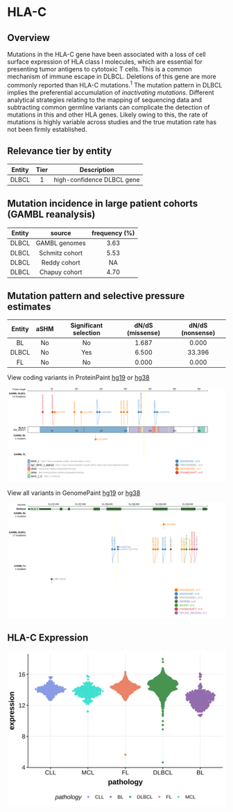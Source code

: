 # HLA-C
## Overview
Mutations in the HLA-C gene have been associated with a loss of cell surface expression of HLA class I molecules, which are essential for presenting tumor antigens to cytotoxic T cells. This is a common mechanism of immune escape in DLBCL. Deletions of this gene are more commonly reported than HLA-C mutations.<sup>1</sup> The mutation pattern in DLBCL implies the preferential accumulation of *inactivating mutations*. Different analytical strategies relating to the mapping of sequencing data and subtracting common germline variants can complicate the detection of mutations in this and other HLA genes. Likely owing to this, the rate of mutations is highly variable across studies and the true mutation rate has not been firmly established. 

## Relevance tier by entity

|Entity|Tier|Description               |
|:------:|:----:|--------------------------|
|DLBCL |1   |high-confidence DLBCL gene|

## Mutation incidence in large patient cohorts (GAMBL reanalysis)

|Entity|source        |frequency (%)|
|:------:|:--------------:|:-------------:|
|DLBCL |GAMBL genomes |3.63         |
|DLBCL |Schmitz cohort|5.53         |
|DLBCL |Reddy cohort  |  NA         |
|DLBCL |Chapuy cohort |4.70         |

## Mutation pattern and selective pressure estimates

|Entity|aSHM|Significant selection|dN/dS (missense)|dN/dS (nonsense)|
|:------:|:----:|:---------------------:|:----------------:|:----------------:|
|BL    |No  |No                   |1.687           | 0.000          |
|DLBCL |No  |Yes                  |6.500           |33.396          |
|FL    |No  |No                   |0.000           | 0.000          |



View coding variants in ProteinPaint [hg19](https://morinlab.github.io/LLMPP/GAMBL/HLA-C_protein.html)  or [hg38](https://morinlab.github.io/LLMPP/GAMBL/HLA-C_protein_hg38.html)

![image](images/proteinpaint/HLA-C_NM_002117.svg)

View all variants in GenomePaint [hg19](https://morinlab.github.io/LLMPP/GAMBL/HLA-C.html)  or [hg38](https://morinlab.github.io/LLMPP/GAMBL/HLA-C_hg38.html)

![image](images/proteinpaint/HLA-C.svg)
## HLA-C Expression
![image](images/gene_expression/HLA-C_by_pathology.svg)
